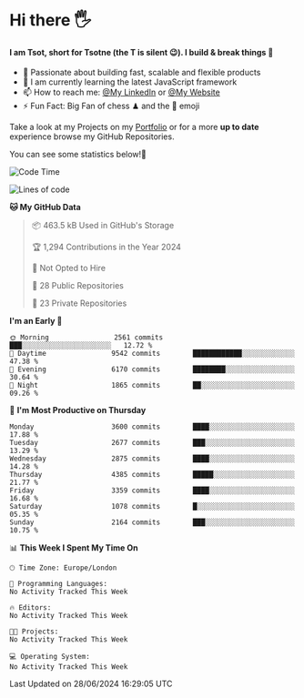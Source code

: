 # Hi there :raised_hand_with_fingers_splayed:
#### I am Tsot, short for Tsotne (the T is silent :wink:). I build & break things :space_invader:
- :telescope: Passionate about building fast, scalable and flexible products
- :seedling: I am currently learning the latest JavaScript framework 
- :mailbox: How to reach me: [@My LinkedIn](https://www.linkedin.com/in/tsotne-gvadzabia/) or [@My Website](https://tsotne.co.uk/contact)
- :zap: Fun Fact: Big Fan of chess ♟ and the 👾 emoji

Take a look at my Projects on my [Portfolio](https://tsotne.co.uk/) or for a more **up to date** experience browse my GitHub Repositories.

You can see some statistics below!:space_invader:
<!--START_SECTION:waka-->
![Code Time](http://img.shields.io/badge/Code%20Time-761%20hrs%202%20mins-blue)

![Lines of code](https://img.shields.io/badge/From%20Hello%20World%20I%27ve%20Written-6.6%20million%20lines%20of%20code-blue)

**🐱 My GitHub Data** 

> 📦 463.5 kB Used in GitHub's Storage 
 > 
> 🏆 1,294 Contributions in the Year 2024
 > 
> 🚫 Not Opted to Hire
 > 
> 📜 28 Public Repositories 
 > 
> 🔑 23 Private Repositories 
 > 
**I'm an Early 🐤** 

```text
🌞 Morning                2561 commits        ███░░░░░░░░░░░░░░░░░░░░░░   12.72 % 
🌆 Daytime                9542 commits        ████████████░░░░░░░░░░░░░   47.38 % 
🌃 Evening                6170 commits        ████████░░░░░░░░░░░░░░░░░   30.64 % 
🌙 Night                  1865 commits        ██░░░░░░░░░░░░░░░░░░░░░░░   09.26 % 
```
📅 **I'm Most Productive on Thursday** 

```text
Monday                   3600 commits        ████░░░░░░░░░░░░░░░░░░░░░   17.88 % 
Tuesday                  2677 commits        ███░░░░░░░░░░░░░░░░░░░░░░   13.29 % 
Wednesday                2875 commits        ████░░░░░░░░░░░░░░░░░░░░░   14.28 % 
Thursday                 4385 commits        █████░░░░░░░░░░░░░░░░░░░░   21.77 % 
Friday                   3359 commits        ████░░░░░░░░░░░░░░░░░░░░░   16.68 % 
Saturday                 1078 commits        █░░░░░░░░░░░░░░░░░░░░░░░░   05.35 % 
Sunday                   2164 commits        ███░░░░░░░░░░░░░░░░░░░░░░   10.75 % 
```


📊 **This Week I Spent My Time On** 

```text
🕑︎ Time Zone: Europe/London

💬 Programming Languages: 
No Activity Tracked This Week

🔥 Editors: 
No Activity Tracked This Week

🐱‍💻 Projects: 
No Activity Tracked This Week

💻 Operating System: 
No Activity Tracked This Week
```


 Last Updated on 28/06/2024 16:29:05 UTC
<!--END_SECTION:waka-->
